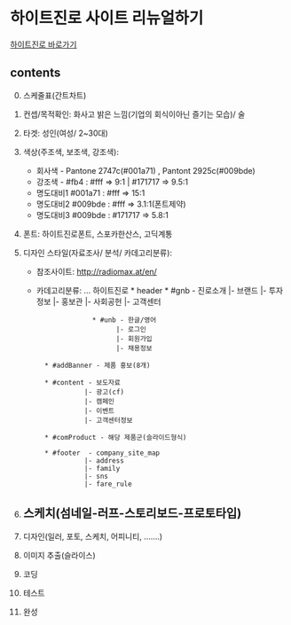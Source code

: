 # 하이트진로 사이트 리뉴얼하기
[하이트진로 바로가기](http://www.hitejinro.com/main.asp)

## contents
0. 스케줄표(간트차트)
1. 컨셉/목적확인: 화사고 밝은 느낌(기업의 회식이아닌 즐기는 모습)/ 술
2. 타겟: 성인(여성/ 2~30대)
3. 색상(주조색, 보조색, 강조색): 
	- 회사색 - Pantone 2747c(#001a71) , Pantont 2925c(#009bde)
	- 강조색 - #fb4 : #fff => 9:1 | #171717 => 9.5:1
	- 명도대비1 #001a71 : #fff  => 15:1
	- 명도대비2 #009bde : #fff  => 3.1:1(폰트제약)
	- 명도대비3 #009bde : #171717  => 5.8:1

4. 폰트: 하이트진로폰트, 스포카한산스, 고딕계통

5. 디자인 스타일(자료조사/ 분석/ 카데고리분류): 
	- 참조사이트: http://radiomax.at/en/
	- 카데고리분류: ... 
		하이트진로 
			* header	* #gnb - 진로소개
							  |- 브랜드
							  |- 투자정보
							  |- 홍보관
							  |- 사회공헌
							  |- 고객센터

						* #unb - 한글/영어
							  |- 로그인
							  |- 회원가입
							  |- 채용정보
					  
			* #addBanner - 제품 홍보(8개)

			* #content - 보도자료
					  |- 광고(cf)
					  |- 캠페인
					  |- 이벤트
					  |- 고객센터정보

			* #comProduct - 해당 제품군(슬라이드형식)

			* #footer  - company_site_map
					  |- address
					  |- family
				  	  |- sns
				  	  |- fare_rule

6. 스케치(섬네일-러프-스토리보드-프로토타입)
	- 
7. 디자인(일러, 포토, 스케치, 어피니티, .......)
8. 이미지 추출(슬라이스)
9. 코딩
10. 테스트
11. 완성

